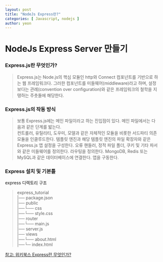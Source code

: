 ```yaml
---
layout: post
title: "NodeJs Express란?"
categories: [ Javascript, nodejs ]
author: yeon
---
```


# NodeJs Express Server 만들기

### Express.js란 무엇인가?
>Express.js는 Node.js의 핵심 모듈인 http와 Connect 컴포넌트를 기반으로 하는 웹 프레임워크다. 그러한 컴포넌트를 미들웨어(middleware)라고 하며, 설정보다는 관례(convention over configuration)와 같은 프레임워크의 철학을 지탱하는 주춧돌에 해당한다.

### Express.js의 작동 방식
>보통 Express.js에는 메인 파일이라고 하는 진입점이 있다. 메인 파일에서는 다음과 같은 단계를 밟는다. <br>
컨트롤러, 유틸리티, 도우미, 모델과 같은 자체적인 모듈을 비롯한 서드파티 의존 모듈을 인클루드한다.
템플릿 엔진과 해당 템플릿 엔진의 파일 확장자와 같은 Express.js 앱 설정을 구성한다.
오류 핸들러, 정적 파일 폴더, 쿠키 및 기타 파서와 같은 미들웨어를 정의한다.
라우팅을 정의한다.
MongoDB, Redis 또는 MySQL과 같은 데이터베이스에 연결한다.
앱을 구동한다.

### Express 설치 및 기본틀

express 디렉토리 구조
>express_tutorial <br>
|── package.json <br>
|── public <br>
|──└── css <br>
|──└── style.css <br>
|── router <br>
|──└── main.js <br>
|── server.js <br>
|── views <br>
|──└── about.html <br>
|──└─ index.html <br>



[참고: 위키북스 Express란 무엇인가?](http://wikibook.co.kr/article/what-is-expressjs/)